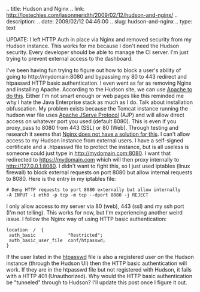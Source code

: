 .. title: Hudson and Nginx
.. link: http://lostechies.com/jasonmeridth/2009/02/12/hudson-and-nginx/
.. description: 
.. date: 2009/02/12 04:46:00
.. slug: hudson-and-nginx
.. type: text


UPDATE: I left HTTP Auth in place via Nginx and removed security from my Hudson instance. This works for me because I don't need the Hudson security. Every developer should be able to manage the CI server. I'm just trying to prevent external access to the dashboard.

I've been having fun trying to figure out how to block a user's ability of going to http://mydomain:8080 and bypassing my 80 to 443 redirect and htpasswd HTTP basic authentication. I even went as far as removing Nginx and installing Apache. According to the Hudson site, we can use [Apache to do this](http://hudson.gotdns.com/wiki/display/HUDSON/Apache+frontend+for+security). Either I'm not smart enough or web pages like this reminded me why I hate the Java Enterprise stack as much as I do. Talk about installation obfuscation. My problem exists because the Tomcat instance running the hudson war file uses [Apache JServe Protocol](http://tomcat.apache.org/tomcat-5.5-doc/config/ajp.html#Standard%20Implementation) (AJP) and will allow direct access on whatever port you used (default 8080). This is even if you proxy_pass to 8080 from 443 (SSL) or 80 (Web). Through testing and research it seems that [Nginx does not have a solution for this](http://www.ruby-forum.com/topic/157269#693042). I can't allow access to my Hudson instance from external users. I have a self-signed certificate and a .htpasswd file to protect the instance, but is all useless is someone could just type in http://mydomain.com:8080. I want that redirected to https://mydomain.com which will then proxy internally to http://127.0.0.1:8080. I didn't want to fight this, so I just used iptables (linux firewall) to block external requests on port 8080 but allow internal requests to 8080. Here is the entry in my iptables file: 
    
    
    # Deny HTTP requests to port 8080 externally but allow internally
    -A INPUT -i eth0 -p tcp -m tcp --dport 8080 -j REJECT
    

I only allow access to my server via 80 (web), 443 (ssl) and my ssh port (I'm not telling). This works for now, but I'm experiencing another weird issue. I follow the Nginx way of using HTTP basic authentication: 
    
    
    location  /  {      
     auth_basic            "Restricted";
     auth_basic_user_file  conf/htpasswd;
    }
    

If the user listed in the [htpasswd](http://httpd.apache.org/docs/2.0/programs/htpasswd.html) file is also a registered user on the Hudson instance (through the Hudson UI) then the HTTP basic authentication will work. If they are in the htpasswd file but not registered with Hudson, it fails with a HTTP 401 (Unauthorized). Why would the HTTP basic authentication be "tunneled" through to Hudson? I'll update this post once I figure it out.